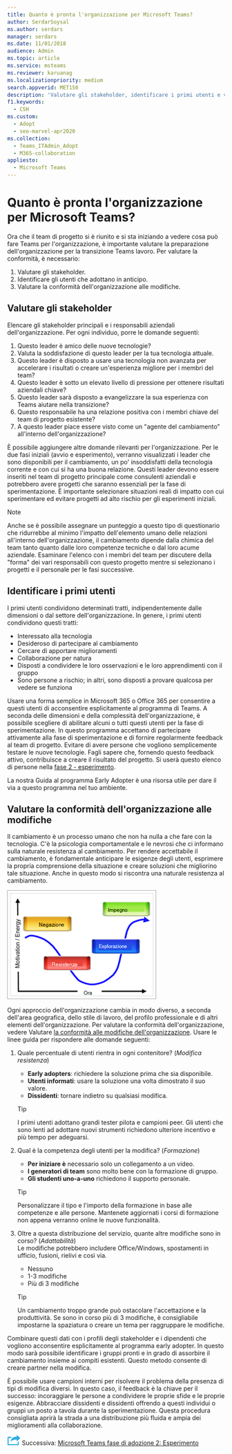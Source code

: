 ```yaml
---
title: Quanto è pronta l'organizzazione per Microsoft Teams?
author: SerdarSoysal
ms.author: serdars
manager: serdars
ms.date: 11/01/2018
audience: Admin
ms.topic: article
ms.service: msteams
ms.reviewer: karuanag
ms.localizationpriority: medium
search.appverid: MET150
description: 'Valutare gli stakeholder, identificare i primi utenti e valutare se l''organizzazione è pronta per la transizione a Teams.'
f1.keywords:
  - CSH
ms.custom:
  - Adopt
  - seo-marvel-apr2020
ms.collection:
  - Teams_ITAdmin_Adopt
  - M365-collaboration
appliesto:
  - Microsoft Teams
---
```



# <a name="how-ready-is-your-organization-for-microsoft-teams"></a>Quanto è pronta l'organizzazione per Microsoft Teams?

Ora che il team di progetto si è riunito e si sta iniziando a vedere cosa può fare Teams per l'organizzazione, è importante valutare la preparazione dell'organizzazione per la transizione Teams lavoro. Per valutare la conformità, è necessario:

1. Valutare gli stakeholder.
2. Identificare gli utenti che adottano in anticipo.
3. Valutare la conformità dell'organizzazione alle modifiche. 

## <a name="assess-your-stakeholders"></a>Valutare gli stakeholder

Elencare gli stakeholder principali e i responsabili aziendali dell'organizzazione. Per ogni individuo, porre le domande seguenti:
 
1. Questo leader è amico delle nuove tecnologie?
2. Valuta la soddisfazione di questo leader per la tua tecnologia attuale.
3. Questo leader è disposto a usare una tecnologia non avanzata per accelerare i risultati o creare un'esperienza migliore per i membri del team?
4. Questo leader è sotto un elevato livello di pressione per ottenere risultati aziendali chiave? 
5. Questo leader sarà disposto a evangelizzare la sua esperienza con Teams aiutare nella transizione?
6. Questo responsabile ha una relazione positiva con i membri chiave del team di progetto esistente?
7. A questo leader piace essere visto come un "agente del cambiamento" all'interno dell'organizzazione?  

È possibile aggiungere altre domande rilevanti per l'organizzazione. Per le due fasi iniziali (avvio e esperimento), verranno visualizzati i leader che sono disponibili per il cambiamento, un po' insoddisfatti della tecnologia corrente e con cui si ha una buona relazione. Questi leader devono essere inseriti nel team di progetto principale come consulenti aziendali e potrebbero avere progetti che saranno essenziali per la fase di sperimentazione. È importante selezionare situazioni reali di impatto con cui sperimentare ed evitare progetti ad alto rischio per gli esperimenti iniziali.
   
> [!NOTE]
> Anche se è possibile assegnare un punteggio a questo tipo di questionario che ridurrebbe al minimo l'impatto dell'elemento umano delle relazioni all'interno dell'organizzazione, il cambiamento dipende dalla chimica del team tanto quanto dalle loro competenze tecniche o dal loro acume aziendale. Esaminare l'elenco con i membri del team per discutere della "forma" dei vari responsabili con questo progetto mentre si selezionano i progetti e il personale per le fasi successive. 

## <a name="identify-early-adopters"></a>Identificare i primi utenti

I primi utenti condividono determinati tratti, indipendentemente dalle dimensioni o dal settore dell'organizzazione. In genere, i primi utenti condividono questi tratti:

- Interessato alla tecnologia
- Desideroso di partecipare al cambiamento
- Cercare di apportare miglioramenti
- Collaborazione per natura
- Disposti a condividere le loro osservazioni e le loro apprendimenti con il gruppo
- Sono persone a rischio; in altri, sono disposti a provare qualcosa per vedere se funziona

Usare una forma semplice in Microsoft 365 o Office 365 per consentire a questi utenti di acconsentire esplicitamente al programma di Teams. A seconda delle dimensioni e della complessità dell'organizzazione, è possibile scegliere di abilitare alcuni o tutti questi utenti per la fase di sperimentazione. In questo programma accettano di partecipare attivamente alla fase di sperimentazione e di fornire regolarmente feedback al team di progetto. Evitare di avere persone che vogliono semplicemente testare le nuove tecnologie. Fagli sapere che, fornendo questo feedback attivo, contribuisce a creare il risultato del progetto. Si userà questo elenco di persone nella [fase 2 - esperimento](teams-adoption-phase2-experiment.md).

La nostra Guida al programma Early Adopter è una risorsa utile per dare il via a questo programma nel tuo ambiente.  
 
## <a name="assess-your-organizations-readiness-for-change"></a>Valutare la conformità dell'organizzazione alle modifiche

Il cambiamento è un processo umano che non ha nulla a che fare con la tecnologia. C'è la psicologia comportamentale e le nevrosi che ci informano sulla naturale resistenza al cambiamento. Per rendere accettabile il cambiamento, è fondamentale anticipare le esigenze degli utenti, esprimere la propria comprensione della situazione e creare soluzioni che migliorino tale situazione. Anche in questo modo si riscontra una naturale resistenza al cambiamento.  

![Graph che illustra la resistenza al cambiamento.](media/teams-adoption-resistance.png)

Ogni approccio dell'organizzazione cambia in modo diverso, a seconda dell'area geografica, dello stile di lavoro, del profilo professionale e di altri elementi dell'organizzazione. Per valutare la conformità dell'organizzazione, vedere Valutare [la conformità alle modifiche dell'organizzazione](upgrade-org-change-readiness.md). Usare le linee guida per rispondere alle domande seguenti:

1. Quale percentuale di utenti rientra in ogni contenitore? (*Modifica resistenza*)
    - **Early adopters**: richiedere la soluzione prima che sia disponibile.
    - **Utenti informati**: usare la soluzione una volta dimostrato il suo valore.
    - **Dissidenti**: tornare indietro su qualsiasi modifica.
    
   > [!TIP]
   > I primi utenti adottano grandi tester pilota e campioni peer. Gli utenti che sono lenti ad adottare nuovi strumenti richiedono ulteriore incentivo e più tempo per adeguarsi. 

2. Qual è la competenza degli utenti per la modifica? (*Formazione*)
    - **Per iniziare è** necessario solo un collegamento a un video.
    - **I generatori di team** sono molto bene con la formazione di gruppo.
    - **Gli studenti uno-a-uno** richiedono il supporto personale.

    > [!TIP]
    > Personalizzare il tipo e l'importo della formazione in base alle competenze e alle persone. Mantenete aggiornati i corsi di formazione non appena verranno online le nuove funzionalità.

3. Oltre a questa distribuzione del servizio, quante altre modifiche sono in corso? (*Adattabilità*) <br/>Le modifiche potrebbero includere Office/Windows, spostamenti in ufficio, fusioni, rielivi e così via.
    - Nessuno
    - 1-3 modifiche
    - Più di 3 modifiche
 
    > [!TIP] 
    > Un cambiamento troppo grande può ostacolare l'accettazione e la produttività. Se sono in corso più di 3 modifiche, è consigliabile impostarne la spaziatura o creare un tema per raggruppare le modifiche.  

Combinare questi dati con i profili degli stakeholder e i dipendenti che vogliono acconsentire esplicitamente al programma early adopter. In questo modo sarà possibile identificare i gruppi pronti e in grado di assorbire il cambiamento insieme ai compiti esistenti. Questo metodo consente di creare partner nella modifica.

È possibile usare campioni interni per risolvere il problema della presenza di tipi di modifica diversi. In questo caso, il feedback è la chiave per il successo: incoraggiare le persone a condividere le proprie sfide e le proprie esigenze. Abbracciare dissidenti e dissidenti offrendo a questi individui o gruppi un posto a tavola durante la sperimentazione. Questa procedura consigliata aprirà la strada a una distribuzione più fluida e ampia dei miglioramenti alla collaborazione.  

![Icona che rappresenta il passaggio successivo.](media/teams-adoption-next-icon.png) Successiva: [Microsoft Teams fase di adozione 2: Esperimento](teams-adoption-phase2-experiment.md) 
